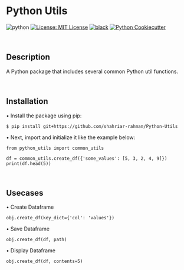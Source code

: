 # Python Utils 
![python](https://img.shields.io/badge/python-3.11-blue)
[![License: MIT License](https://img.shields.io/badge/License-MIT-green.svg)](LICENSE)
[![black](https://img.shields.io/badge/code%20style-red-000000.svg)](https://github.com/psf/red)
[![Python Cookiecutter](https://img.shields.io/badge/-•Python_Cookiecutter-orange?style=flat&logo=surprise&link=https://github.com/shahriar-rahman)](https://github.com/shahriar-rahman/Python-Cookiecutter)

<br/>

## Description
A Python package that includes several common Python util functions.

<br/>

## Installation
• Install the package using pip:
```pip
$ pip install git+https://github.com/shahriar-rahman/Python-Utils       
```
• Next, import and initialize it like the example below:
```py3
from python_utils import common_utils        

df = common_utils.create_df({'some_values': [5, 3, 2, 4, 9]})      
print(df.head(5))      
```

<br/>

## Usecases
• Create Dataframe
```py3
obj.create_df(key_dict={'col': 'values'})         
```
• Save Dataframe
```py3
obj.create_df(df, path)         
```
• Display Dataframe
```py3
obj.create_df(df, contents=5)         
```
